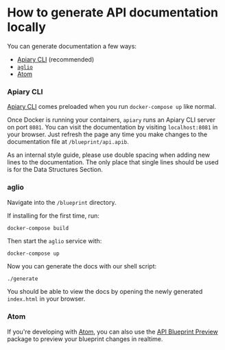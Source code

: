 # How to generate API documentation locally

You can generate documentation a few ways:

- [Apiary CLI](#apiary-cli) (recommended)
- [`aglio`](#aglio)
- [Atom](#atom)

### Apiary CLI

[Apiary CLI](https://help.apiary.io/tools/apiary-cli/) comes preloaded when you run `docker-compose up` like normal.

Once Docker is running your containers, `apiary` runs an Apiary CLI server on port `8081`. You can visit the documentation by visiting `localhost:8081` in your browser. Just refresh the page any time you make changes to the documentation file at `/blueprint/api.apib`.

As an internal style guide, please use double spacing when adding new lines to the documentation. The only place that single lines should be used is for the Data Structures Section.

### aglio

Navigate into the `/blueprint` directory.

If installing for the first time, run:

```shell
docker-compose build
```

Then start the `aglio` service with:

```shell
docker-compose up
```

Now you can generate the docs with our shell script:

```bash
./generate
```

You should be able to view the docs by opening the newly generated `index.html` in your browser.

### Atom

If you're developing with [Atom](https://atom.io/), you can also use the [API Blueprint Preview](https://atom.io/packages/api-blueprint-preview) package to preview your blueprint changes in realtime.
